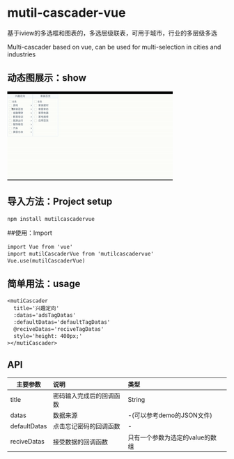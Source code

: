 # mutil-cascader-vue

基于iview的多选框和图表的，多选层级联表，可用于城市，行业的多层级多选

Multi-cascader  based on vue, can be used for multi-selection in cities and industries



## 动态图展示：show

![多选层级联表demo](./src/assets/mutiCascaderDemo.gif)

## 导入方法：Project setup
```
npm install mutilcascadervue
```

##使用：Import

```
import Vue from 'vue'
import mutilCascaderVue from 'mutilcascadervue'
Vue.use(mutilCascaderVue)
```

## 简单用法：usage

```
<mutiCascader
  title='兴趣定向'
  :datas='adsTagDatas'
  :defaultDatas='defaultTagDatas'
  @reciveDatas='reciveTagDatas'
  style='height: 400px;'
></mutiCascader>
```

## API

| 主要参数     | 说明                     | 类型                            |      |
| ------------ | :----------------------- | :------------------------------ | ---- |
| title        | 密码输入完成后的回调函数 | String                          |      |
| datas        | 数据来源                 | -(可以参考demo的JSON文件)       |      |
| defaultDatas | 点击忘记密码的回调函数   | -                               |      |
| reciveDatas  | 接受数据的回调函数       | 只有一个参数为选定的value的数组 |      |